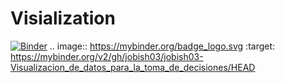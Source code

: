 # Visialization
[![Binder](https://mybinder.org/badge_logo.svg)](https://mybinder.org/v2/gh/jobish03/jobish03-Visualizacion_de_datos_para_la_toma_de_decisiones/HEAD)
.. image:: https://mybinder.org/badge_logo.svg
 :target: https://mybinder.org/v2/gh/jobish03/jobish03-Visualizacion_de_datos_para_la_toma_de_decisiones/HEAD
